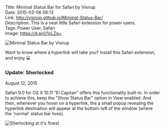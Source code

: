 Title: Minimal Status Bar for Safari by Visnup  
Date: 2015-03-06 08:13  
Link: http://visnup.github.io/Minimal-Status-Bar/  
Description: This is a neat little Safari extension for power users.  
Tags: Power User, Safari  
Image: https://d.pr/i/1cLZq+

![Minimal Status Bar by Visnup](https://d.pr/i/1cLZq+ "Minimal Status Bar by Visnup") 
<!-- {.screenshot} -->

Want to know where a hyperlink will take you? Install this Safari extension, and enjoy  💻

<aside class="update">

### Update: Sherlocked
<p class="updateTime"><time datetime="2015-08-12">August 12, 2015</time></p>

Safari 9.0 for OS X 10.11 "El Capitan" offers this functionality built-in. In order to achieve this, keep the "Show Status Bar" option in View enabled. And then, whenever you hover on a hyperlink, the a small popup revealing the hyperlink destination will appear at the bottom-left of the window (where the 'normal' status bar lives).

![Sherlocking at it's finest](https://d.pr/i/1ii3O+ "Sherlocking at it's finest")
<!-- {.screenshot) -->

</aside>